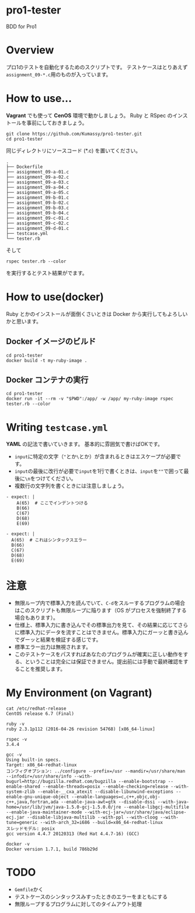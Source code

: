 # pro1-tester
BDD for Pro1

# Overview
プロ1のテストを自動化するためのスクリプトです。
テストケースはとりあえず`assignment_09-*.c`用のものが入っています。

# How to use...
**Vagrant** でも使って **CenOS** 環境で動かしましょう。
Ruby と RSpec のインストールを事前にしておきましょう。

```
git clone https://github.com/Kumassy/pro1-tester.git
cd pro1-tester
```

同じディレクトリにソースコード (*.c) を置いてください。
```
.
├── Dockerfile
├── assignment_09-a-01.c
├── assignment_09-a-02.c
├── assignment_09-a-03.c
├── assignment_09-a-04.c
├── assignment_09-a-05.c
├── assignment_09-b-01.c
├── assignment_09-b-02.c
├── assignment_09-b-03.c
├── assignment_09-b-04.c
├── assignment_09-c-01.c
├── assignment_09-c-02.c
├── assignment_09-d-01.c
├── testcase.yml
└── tester.rb
```
そして
```
rspec tester.rb --color
```
を実行するとテスト結果がでます。

# How to use(docker)
Ruby とかのインストールが面倒くさいときは Docker から実行してもよろしいかと思います。

## Docker イメージのビルド
```
cd pro1-tester
docker build -t my-ruby-image .
```

## Docker コンテナの実行
```
cd pro1-tester
docker run -it --rm -v "$PWD":/app/ -w /app/ my-ruby-image rspec tester.rb --color
```

# Writing `testcase.yml`
**YAML** の記法で書いていきます。
基本的に雰囲気で書けばOKです。

- `input`に特定の文字（`"`とか`\`とか）が含まれるときはエスケープが必要です。
- `input`の最後に改行が必要で`input`を1行で書くときは、`input`を`""`で囲って最後に`\n`をつけてください。
- 複数行の文字列を書くときには注意しましょう。

```
- expect: |
    A(65)  # ここでインデントつける
    B(66)
    C(67)
    D(68)
    E(69)

```
```
- expect: |
  A(65)  # これはシンタックスエラー
  B(66)
  C(67)
  D(68)
  E(69)

```

# 注意
- 無限ループ内で標準入力を読んでいて、`C-d`をスルーするプログラムの場合はこのスクリプトも無限ループに陥ります（OS がプロセスを強制終了する場合もあります）。
- 仕様上、標準入力に書き込んでその標準出力を見て、その結果に応じてさらに標準入力にデータを流すことはできません。標準入力にガーッと書き込んでダーッと結果を検証する感じです。
- 標準エラー出力は無視されます。
- このテストケースをパスすればあなたのプログラムが確実に正しい動作をする、ということは完全には保証できません。提出前には手動で最終確認をすることを推奨します。

# My Environment (on Vagrant)
```
cat /etc/redhat-release 
CentOS release 6.7 (Final)
```
```
ruby -v
ruby 2.3.1p112 (2016-04-26 revision 54768) [x86_64-linux]
```
```
rspec -v
3.4.4
```
```
gcc -v
Using built-in specs.
Target: x86_64-redhat-linux
コンフィグオプション: ../configure --prefix=/usr --mandir=/usr/share/man --infodir=/usr/share/info --with-bugurl=http://bugzilla.redhat.com/bugzilla --enable-bootstrap --enable-shared --enable-threads=posix --enable-checking=release --with-system-zlib --enable-__cxa_atexit --disable-libunwind-exceptions --enable-gnu-unique-object --enable-languages=c,c++,objc,obj-c++,java,fortran,ada --enable-java-awt=gtk --disable-dssi --with-java-home=/usr/lib/jvm/java-1.5.0-gcj-1.5.0.0/jre --enable-libgcj-multifile --enable-java-maintainer-mode --with-ecj-jar=/usr/share/java/eclipse-ecj.jar --disable-libjava-multilib --with-ppl --with-cloog --with-tune=generic --with-arch_32=i686 --build=x86_64-redhat-linux
スレッドモデル: posix
gcc version 4.4.7 20120313 (Red Hat 4.4.7-16) (GCC) 
```
```
docker -v
Docker version 1.7.1, build 786b29d
```

# TODO
- `Gemfile`かく
- テストケースのシンタックスみすったときのエラーをまともにする
- 無限ループするプログラムに対してのタイムアウト処理
